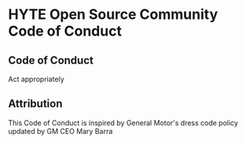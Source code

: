 # HYTE Open Source Community Code of Conduct 

## Code of Conduct 

Act appropriately

## Attribution

This Code of Conduct is inspired by General Motor's dress code policy updated by GM CEO Mary Barra

[Business Insider article]: https://www.businessinsider.com/gm-ceo-mary-barra-on-changing-gms-dress-code-2015-3
[Fortune article]: http://fortune.com/2014/09/18/mary-barra-general-motors/
